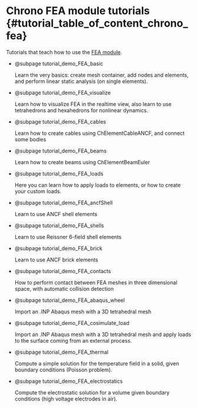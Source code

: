 Chrono FEA module tutorials {#tutorial_table_of_content_chrono_fea}
===========================

Tutorials that teach how to use the 
[FEA module](group__fea__module.html).

- @subpage  tutorial_demo_FEA_basic

  Learn the very basics: create mesh container, add nodes and elements, and perform linear static analysis (on single elements).
  

- @subpage  tutorial_demo_FEA_visualize

  Learn how to visualize FEA in the realtime view, also learn to use tetrahedrons and hexahedrons for nonlinear dynamics.
  
  
- @subpage  tutorial_demo_FEA_cables

  Learn how to create cables using ChElementCableANCF, and connect some bodies 
  
  
- @subpage  tutorial_demo_FEA_beams

  Learn how to create beams using ChElementBeamEuler 
  
  
- @subpage  tutorial_demo_FEA_loads

  Here you can learn how to apply loads to elements, or how to create your custom loads.
  
  
- @subpage  tutorial_demo_FEA_ancfShell

  Learn to use ANCF shell elements
  
  
- @subpage  tutorial_demo_FEA_shells

  Learn to use Reissner 6-field shell elements
  

- @subpage  tutorial_demo_FEA_brick

  Learn to use ANCF brick elements
  
  
- @subpage  tutorial_demo_FEA_contacts

  How to perform contact between FEA meshes in three dimensional space, with automatic collision detection
  
  
- @subpage  tutorial_demo_FEA_abaqus_wheel

  Import an .INP Abaqus mesh with a 3D tetrahedral mesh
  
  
- @subpage  tutorial_demo_FEA_cosimulate_load

  Import an .INP Abaqus mesh with a 3D tetrahedral mesh and apply loads to the surface coming from an external process.
  
  
- @subpage  tutorial_demo_FEA_thermal

  Compute a simple solution for the temperature field in a solid, given boundary conditions (Poisson problem).
  
  
- @subpage  tutorial_demo_FEA_electrostatics

  Compute the electrostatic solution for a volume given boundary conditions (high voltage electrodes in air).